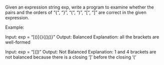 Given an expression string exp, write a program to examine whether the pairs and the orders of “{“, “}”, “(“, “)”, “[“, “]” are correct in the given expression.

Example: 

Input: exp = “[()]{}{[()()]()}” 
Output: Balanced
Explanation: all the brackets are well-formed

Input: exp = “[(])” 
Output: Not Balanced 
Explanation: 1 and 4 brackets are not balanced because 
there is a closing ‘]’ before the closing ‘(‘